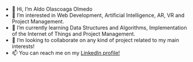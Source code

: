 - 👋 Hi, I’m Aldo Olascoaga Olmedo
- 👀 I’m interested in Web Development, Artificial Intelligence, AR, VR and Project Management.
- 🌱 I’m currently learning Data Structures and Algorithms, Implementation of the Internet of Things and Project Management.
- 💞️ I’m looking to collaborate on any kind of project related to my main interests!
- 📫 You can reach me on my [LinkedIn profile!](https://www.linkedin.com/in/aldo-olascoaga-olmedo/)

<!---
Aldo-Olascoaga/Aldo-Olascoaga is a ✨ special ✨ repository because its `README.md` (this file) appears on your GitHub profile.
You can click the Preview link to take a look at your changes.
--->
